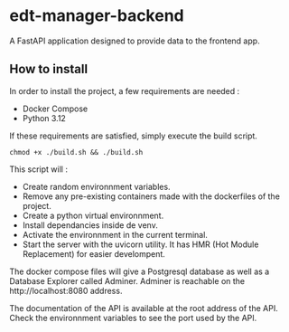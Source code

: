 # edt-manager-backend

A FastAPI application designed to provide data to the frontend app.

## How to install

In order to install the project, a few requirements are needed :

- Docker Compose
- Python 3.12

If these requirements are satisfied, simply execute the build script.

`chmod +x ./build.sh && ./build.sh`

This script will :

- Create random environnment variables.
- Remove any pre-existing containers made with the dockerfiles of the project.
- Create a python virtual environnment.
- Install dependancies inside de venv.
- Activate the environnment in the current terminal.
- Start the server with the uvicorn utility. It has HMR (Hot Module Replacement) for easier develompent.

The docker compose files will give a Postgresql database as well as a Database Explorer called Adminer.
Adminer is reachable on the http://localhost:8080 address.

The documentation of the API is available at the root address of the API. Check the environnment variables to see the port used by the API.
